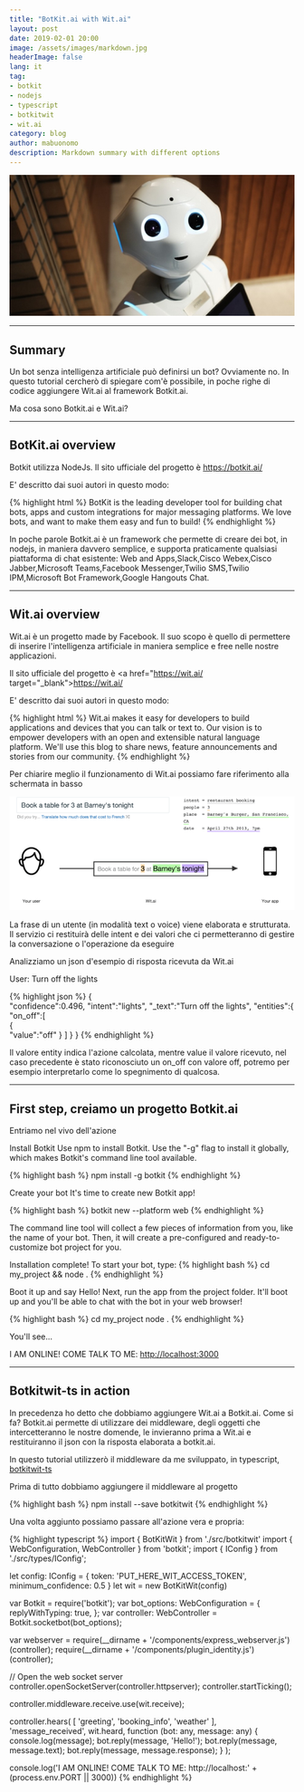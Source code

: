 ```yaml
---
title: "BotKit.ai with Wit.ai"
layout: post
date: 2019-02-01 20:00
image: /assets/images/markdown.jpg
headerImage: false
lang: it
tag:
- botkit
- nodejs
- typescript
- botkitwit
- wit.ai
category: blog
author: mabuonomo
description: Markdown summary with different options
---
```


<img src="/assets/images/bot/main.jpg" />

---

## Summary

Un bot senza intelligenza artificiale può definirsi un bot? Ovviamente no.
In questo tutorial cercherò di spiegare com'è possibile, in poche righe di codice aggiungere 
Wit.ai al framework Botkit.ai.

Ma cosa sono Botkit.ai e Wit.ai?

---

## BotKit.ai overview

Botkit utilizza NodeJs. Il sito ufficiale del progetto è <a href="https://botkit.ai/" target="_blank">https://botkit.ai/</a>

E' descritto dai suoi autori in questo modo:

{% highlight html %}
BotKit is the leading developer tool for building chat bots, apps and 
custom integrations for major messaging platforms. 
We love bots, and want to make them easy and fun to build!
{% endhighlight %}

In poche parole Botkit.ai è un framework che permette di creare dei bot, in nodejs, in maniera davvero semplice, e supporta praticamente qualsiasi piattaforma di chat esistente: Web and Apps,Slack,Cisco Webex,Cisco Jabber,Microsoft Teams,Facebook Messenger,Twilio SMS,Twilio IPM,Microsoft Bot Framework,Google Hangouts Chat.

---

## Wit.ai overview

Wit.ai è un progetto made by Facebook. Il suo scopo è quello di permettere di inserire l'intelligenza artificiale in maniera semplice e free nelle nostre applicazioni. 

Il sito ufficiale del progetto è <a href="https://wit.ai/ target="_blank">https://wit.ai/</a>

E' descritto dai suoi autori in questo modo:

{% highlight html %}
Wit.ai makes it easy for developers to build applications and devices 
that you can talk or text to. Our vision is to empower developers with 
an open and extensible natural language platform. We'll use this blog 
to share news, feature announcements and stories from our community.
{% endhighlight %}

Per chiarire meglio il funzionamento di Wit.ai possiamo fare riferimento alla schermata in basso

<img src="/assets/images/bot/wit-ai.png" />

La frase di un utente (in modalità text o voice) viene elaborata e strutturata. Il servizio ci restituirà delle intent e dei valori che ci permetteranno di gestire la conversazione o l'operazione da eseguire

Analizziamo un json d'esempio di risposta ricevuta da Wit.ai

User: Turn off the lights

{% highlight json %}
{  
   "confidence":0.496,
   "intent":"lights",
   "_text":"Turn off the lights",
   "entities":{  
      "on_off":[  
         {  
            "value":"off"
         }
      ]
   }
}
{% endhighlight %}

Il valore entity indica l'azione calcolata, mentre value il valore ricevuto, nel caso precedente è stato riconosciuto un on_off con valore off, potremo per esempio interpretarlo come lo spegnimento di qualcosa.



<!-- #### Especial Elements
- [Summary](#summary)
- [BotKit.ai overview](#botkitai-overview)
- [Wit.ai overview](#witai-overview)
    - [External Elements](#external-elements)
- [First step, creiamo un progetto Botkit.ai](#first-step-creiamo-un-progetto-botkitai)
- [Botkitwit-ts in action](#botkitwit-ts-in-action)

#### External Elements
- [Gist](#gist)
- [Codepen](#codepen)
- [Slideshare](#slideshare)
- [Videos](#videos) -->

---

## First step, creiamo un progetto Botkit.ai

Entriamo nel vivo dell'azione

Install Botkit
Use npm to install Botkit. Use the "-g" flag to install it globally, which makes Botkit's command line tool available.

{% highlight bash %}
npm install -g botkit
{% endhighlight %}

Create your bot
It's time to create new Botkit app!

{% highlight bash %}
botkit new --platform web
{% endhighlight %}

The command line tool will collect a few pieces of information from you, like the name of your bot. Then, it will create a pre-configured and ready-to-customize bot project for you.

Installation complete! To start your bot, type:
{% highlight bash %}
cd my_project && node .
{% endhighlight %}

Boot it up and say Hello!
Next, run the app from the project folder. It'll boot up and you'll be able to chat with the bot in your web browser!

{% highlight bash %}
cd my_project
node .
{% endhighlight %}

You'll see...

I AM ONLINE! COME TALK TO ME: <a href="http://localhost:3000" target="_blank">http://localhost:3000</a>

---

## Botkitwit-ts in action

In precedenza ho detto che dobbiamo aggiungere Wit.ai a Botkit.ai. Come si fa?
Botkit.ai permette di utilizzare dei middleware, degli oggetti che intercetteranno le nostre domende, le invieranno prima a Wit.ai e restituiranno il json con la risposta elaborata a botkit.ai.

In questo tutorial utilizzerò il middleware da me sviluppato, in typescript, <a href="https://github.com/mabuonomo/botkitwit-ts" target="_blank">botkitwit-ts</a>

Prima di tutto dobbiamo aggiungere il middleware al progetto

{% highlight bash %}
npm install --save botkitwit
{% endhighlight %}

Una volta aggiunto possiamo passare all'azione vera e propria:

{% highlight typescript %}
import { BotKitWit } from './src/botkitwit'
import { WebConfiguration, WebController } from 'botkit';
import { IConfig } from './src/types/IConfig';

let config: IConfig = { token: 'PUT_HERE_WIT_ACCESS_TOKEN', minimum_confidence: 0.5 }
let wit = new BotKitWit(config)

var Botkit = require('botkit');
var bot_options: WebConfiguration = {
    replyWithTyping: true,
};
var controller: WebController = Botkit.socketbot(bot_options);

var webserver = require(__dirname + '/components/express_webserver.js')(controller);
require(__dirname + '/components/plugin_identity.js')(controller);

// Open the web socket server
controller.openSocketServer(controller.httpserver);
controller.startTicking();

controller.middleware.receive.use(wit.receive);

controller.hears(
    [
        'greeting',
        'booking_info',
        'weather'
    ],
    'message_received',
    wit.heard,
    function (bot: any, message: any) {
        console.log(message);
        bot.reply(message, 'Hello!');
        bot.reply(message, message.text);
        bot.reply(message, message.response);
    }
);

console.log('I AM ONLINE! COME TALK TO ME: http://localhost:' + (process.env.PORT || 3000))
{% endhighlight %}


[1]: http://daringfireball.net/projects/markdown/
[2]: http://www.fileformat.info/info/unicode/char/2163/index.htm
[3]: http://www.markitdown.net/
[4]: http://daringfireball.net/projects/markdown/basics
[5]: http://daringfireball.net/projects/markdown/syntax
[6]: http://kune.fr/wp-content/uploads/2013/10/ghost-blog.jpg
